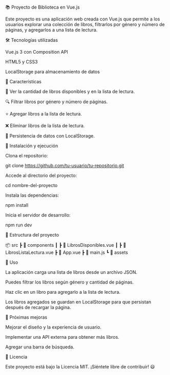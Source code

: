 📚 Proyecto de Biblioteca en Vue.js

Este proyecto es una aplicación web creada con Vue.js que permite a los usuarios explorar una colección de libros, filtrarlos por género y número de páginas, y agregarlos a una lista de lectura.

🛠️ Tecnologías utilizadas

Vue.js 3 con Composition API

HTML5 y CSS3

LocalStorage para almacenamiento de datos

📌 Características

📖 Ver la cantidad de libros disponibles y en la lista de lectura.

🔍 Filtrar libros por género y número de páginas.

⭐ Agregar libros a la lista de lectura.

❌ Eliminar libros de la lista de lectura.

💾 Persistencia de datos con LocalStorage.

🚀 Instalación y ejecución

Clona el repositorio:

git clone https://github.com/tu-usuario/tu-repositorio.git

Accede al directorio del proyecto:

cd nombre-del-proyecto

Instala las dependencias:

npm install

Inicia el servidor de desarrollo:

npm run dev

📂 Estructura del proyecto

📦 src
 ┣ 📂 components
 ┃ ┣ 📜 LibrosDisponibles.vue
 ┃ ┣ 📜 LibrosListaLectura.vue
 ┣ 📜 App.vue
 ┣ 📜 main.js
 ┗ 📂 assets

📝 Uso

La aplicación carga una lista de libros desde un archivo JSON.

Puedes filtrar los libros según género y cantidad de páginas.

Haz clic en un libro para agregarlo a la lista de lectura.

Los libros agregados se guardan en LocalStorage para que persistan después de recargar la página.

📌 Próximas mejoras

Mejorar el diseño y la experiencia de usuario.

Implementar una API externa para obtener más libros.

Agregar una barra de búsqueda.

📄 Licencia

Este proyecto está bajo la Licencia MIT. ¡Siéntete libre de contribuir! 😃

